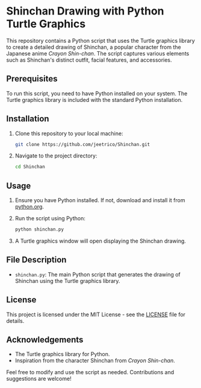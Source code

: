 # Shinchan Drawing with Python Turtle Graphics

This repository contains a Python script that uses the Turtle graphics library to create a detailed drawing of Shinchan, a popular character from the Japanese anime *Crayon Shin-chan*. The script captures various elements such as Shinchan's distinct outfit, facial features, and accessories.

## Prerequisites

To run this script, you need to have Python installed on your system. The Turtle graphics library is included with the standard Python installation.

## Installation

1. Clone this repository to your local machine:

    ```bash
    git clone https://github.com/jeetrico/Shinchan.git
    ```

2. Navigate to the project directory:

    ```bash
    cd Shinchan
    ```

## Usage

1. Ensure you have Python installed. If not, download and install it from [python.org](https://www.python.org/).

2. Run the script using Python:

    ```bash
    python shinchan.py
    ```

3. A Turtle graphics window will open displaying the Shinchan drawing.

## File Description

- `shinchan.py`: The main Python script that generates the drawing of Shinchan using the Turtle graphics library.

## License

This project is licensed under the MIT License - see the [LICENSE](LICENSE) file for details.

## Acknowledgements

- The Turtle graphics library for Python.
- Inspiration from the character Shinchan from *Crayon Shin-chan*.

Feel free to modify and use the script as needed. Contributions and suggestions are welcome!

